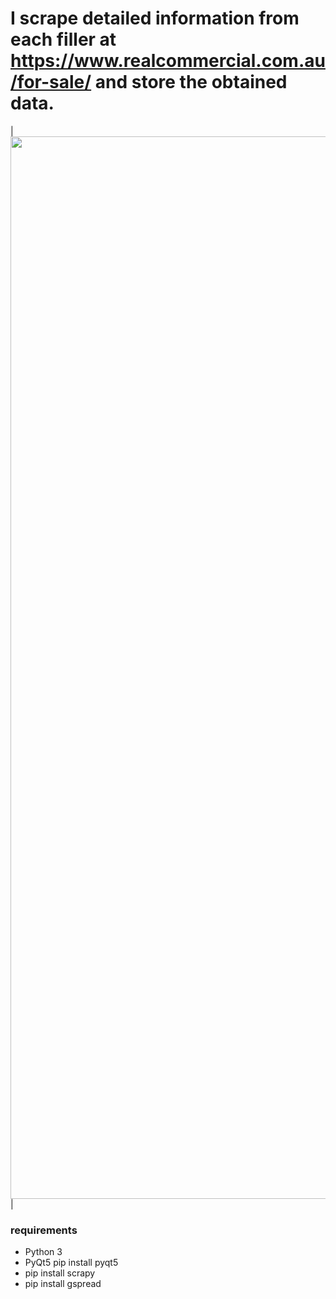 # I scrape detailed information from each filler at https://www.realcommercial.com.au/for-sale/ and store the obtained data.

| <img src="./figures/screen.mp4"  height=1700 width=900> |

### requirements
 - Python 3
 - PyQt5
    pip install pyqt5
 - pip install scrapy
 - pip install gspread
 